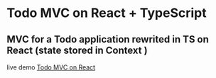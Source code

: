 # Todo MVC on React + TypeScript

## MVC for a Todo application rewrited in TS on React (state stored in Context )

live demo [Todo MVC on React](https://forjmail.github.io/todo_mvc_react/)
